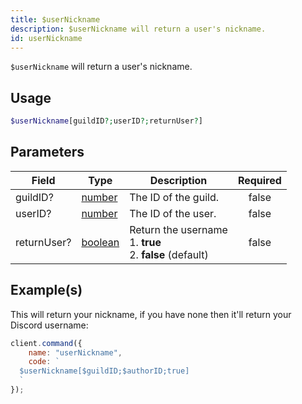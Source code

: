 ```yaml
---
title: $userNickname
description: $userNickname will return a user's nickname.
id: userNickname
---
```


`$userNickname` will return a user's nickname.

## Usage

```php
$userNickname[guildID?;userID?;returnUser?]
```

## Parameters

| Field       | Type                                                                                                | Description                                                          | Required |
| ----------- | --------------------------------------------------------------------------------------------------- | -------------------------------------------------------------------- | :------: |
| guildID?    | [number](https://developer.mozilla.org/en-US/docs/Web/JavaScript/Reference/Global_Objects/Number)   | The ID of the guild.                                                 |  false   |
| userID?     | [number](https://developer.mozilla.org/en-US/docs/Web/JavaScript/Reference/Global_Objects/Number)   | The ID of the user.                                                  |  false   |
| returnUser? | [boolean](https://developer.mozilla.org/en-US/docs/Web/JavaScript/Reference/Global_Objects/Boolean) | Return the username <br /> 1. **true** <br /> 2. **false** (default) |  false   |

## Example(s)

This will return your nickname, if you have none then it'll return your Discord username:

```javascript
client.command({
    name: "userNickname",
    code: `
  $userNickname[$guildID;$authorID;true]
  `
});
```
